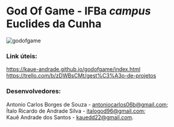 # God Of Game - IFBa _campus_ Euclides da Cunha

![godofgame](https://i.imgur.com/imE1Myd.png)

### Link úteis: 

https://kaue-andrade.github.io/godofgame/index.html </br>
https://trello.com/b/zDWBsCMt/gest%C3%A3o-de-projetos

### Desenvolvedores: 

Antonio Carlos Borges de Souza - antoniocarlos06b@gmail.com; </br>
Ítalo Ricardo de Andrade Silva - italogod96@gmail.com; </br>
Kauê Andrade dos Santos - kauedd22@gmail.com.
